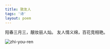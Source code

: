 ```yaml
---
title: 致友人
tags: '诗'
layout: poem
---
```


阳春三月三，靚妆丽人灿。
友人情义绵，百花竞相艳。

![zhi-you-ren](poems/zhi-you-ren.jpg)
